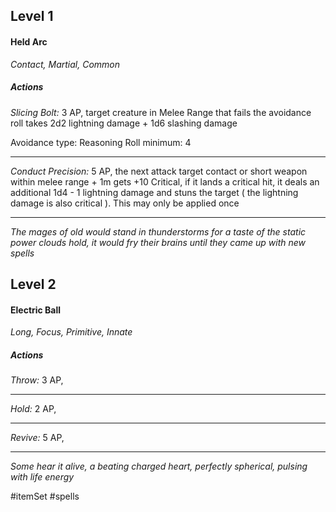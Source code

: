 ## Level 1
#### Held Arc
*Contact, Martial, Common*

##### Actions

*Slicing Bolt:* 3 AP, target creature in Melee Range that fails the avoidance roll takes 2d2 lightning damage + 1d6 slashing damage

Avoidance type: Reasoning
Roll minimum: 4

---

*Conduct Precision:* 5 AP, the next attack target contact or short weapon within melee range + 1m gets +10 Critical, if it lands a critical hit, it deals an additional 1d4 - 1 lightning damage and stuns the target ( the lightning damage is also critical ). This may only be applied once

---
*The mages of old would stand in thunderstorms for a taste of the static power clouds hold, it would fry their brains until they came up with new spells*

## Level 2
#### Electric Ball
*Long, Focus, Primitive, Innate*

##### Actions

*Throw:* 3 AP, 

---

*Hold:* 2 AP, 

---

*Revive:* 5 AP, 

---
*Some hear it alive, a beating charged heart, perfectly spherical, pulsing with life energy*

#itemSet #spells